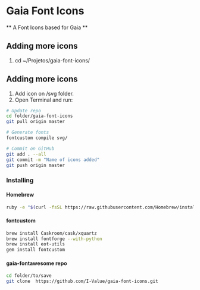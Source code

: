 # Gaia Font Icons

** A Font Icons based for Gaia **

## Adding more icons

1. cd ~/Projetos/gaia-font-icons/


## Adding more icons
1. Add icon on /svg folder.
2. Open Terminal and run:


```sh
# Update repo
cd folder/gaia-font-icons
git pull origin master

# Generate fonts
fontcustom compile svg/

# Commit on GitHub
git add . --all
git commit -m "Name of icons added"
git push origin master

```

### Installing

#### Homebrew
```sh
ruby -e "$(curl -fsSL https://raw.githubusercontent.com/Homebrew/install/master/install)"
```

#### fontcustom
```sh
brew install Caskroom/cask/xquartz
brew install fontforge --with-python
brew install eot-utils
gem install fontcustom

```
#### gaia-fontawesome repo
```sh
cd folder/to/save
git clone  https://github.com/I-Value/gaia-font-icons.git
```
